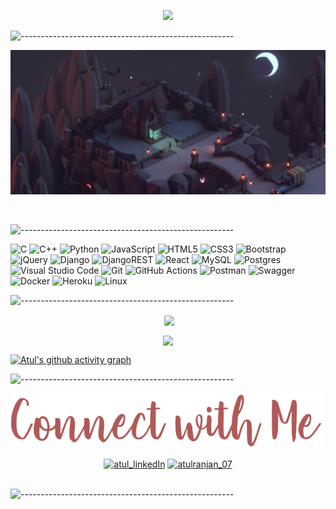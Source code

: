 <!-- ----------- HEAD SECTION ------------ -->

<!-- ![banner.png](./images/github-banner.png)

![-----------------------------------------------------](https://raw.githubusercontent.com/andreasbm/readme/master/assets/lines/cloudy.png) -->

<p align="center">
  <img src="https://readme-typing-svg.herokuapp.com?color=ec9783&size=30&center=true&vCenter=true&width=550&height=70&lines=Hey+There+👋🏻+I'm+Atul;+Open+Source+Enthusiast+☀;Full+Stack+Developer+💻;">
</p>

![-----------------------------------------------------](https://raw.githubusercontent.com/andreasbm/readme/master/assets/lines/cloudy.png)

![background.png](./images/github-back.png)

<br>

![-----------------------------------------------------](https://raw.githubusercontent.com/andreasbm/readme/master/assets/lines/cloudy.png)

<!-- ----------- HEAD SECTION END ------------ -->

<!-- ----------- TECH STACK SECTION ------------ -->

![C](https://img.shields.io/badge/c-%2300599C.svg?style=for-the-badge&logo=c&logoColor=white) ![C++](https://img.shields.io/badge/c++-%2300599C.svg?style=for-the-badge&logo=c%2B%2B&logoColor=white) ![Python](https://img.shields.io/badge/python-3670A0?style=for-the-badge&logo=python&logoColor=ffdd54) ![JavaScript](https://img.shields.io/badge/javascript-%23323330.svg?style=for-the-badge&logo=javascript&logoColor=%23F7DF1E) ![HTML5](https://img.shields.io/badge/html5-%23E34F26.svg?style=for-the-badge&logo=html5&logoColor=white) ![CSS3](https://img.shields.io/badge/css3-%231572B6.svg?style=for-the-badge&logo=css3&logoColor=white) ![Bootstrap](https://img.shields.io/badge/bootstrap-%23563D7C.svg?style=for-the-badge&logo=bootstrap&logoColor=white) ![jQuery](https://img.shields.io/badge/jquery-%230769AD.svg?style=for-the-badge&logo=jquery&logoColor=white) ![Django](https://img.shields.io/badge/django-%23092E20.svg?style=for-the-badge&logo=django&logoColor=white) ![DjangoREST](https://img.shields.io/badge/DJANGO-REST-ff1709?style=for-the-badge&logo=django&logoColor=white&color=ff1709&labelColor=gray) ![React](https://img.shields.io/badge/react-%2320232a.svg?style=for-the-badge&logo=react&logoColor=%2361DAFB) ![MySQL](https://img.shields.io/badge/mysql-%2300f.svg?style=for-the-badge&logo=mysql&logoColor=white) ![Postgres](https://img.shields.io/badge/postgres-%23316192.svg?style=for-the-badge&logo=postgresql&logoColor=white) ![Visual Studio Code](https://img.shields.io/badge/Visual%20Studio%20Code-0078d7.svg?style=for-the-badge&logo=visual-studio-code&logoColor=white) ![Git](https://img.shields.io/badge/git-%23F05033.svg?style=for-the-badge&logo=git&logoColor=white) ![GitHub Actions](https://img.shields.io/badge/githubactions-%232671E5.svg?style=for-the-badge&logo=githubactions&logoColor=white) ![Postman](https://img.shields.io/badge/Postman-FF6C37?style=for-the-badge&logo=postman&logoColor=white) ![Swagger](https://img.shields.io/badge/-Swagger-%23Clojure?style=for-the-badge&logo=swagger&logoColor=white) ![Docker](https://img.shields.io/badge/docker-%230db7ed.svg?style=for-the-badge&logo=docker&logoColor=white) ![Heroku](https://img.shields.io/badge/heroku-%23430098.svg?style=for-the-badge&logo=heroku&logoColor=white) ![Linux](https://img.shields.io/badge/Linux-FCC624?style=for-the-badge&logo=linux&logoColor=black)

![-----------------------------------------------------](https://raw.githubusercontent.com/andreasbm/readme/master/assets/lines/cloudy.png)

<!-- ----------- TECH STACK SECTION END------------ -->

<!-- ----------- GITHUB STATS SECTION ------------ -->

<p align ="center">&nbsp;<img align="center" src="https://github-readme-stats.vercel.app/api?username=atul-007&show_icons=true&count_private=true&theme=aura_dark" />

<p align="center"><img align="center" src="https://streak-stats.demolab.com?user=atul-007&theme=onedark_duo" />

[![Atul's github activity graph](https://github-readme-activity-graph.vercel.app/graph?username=atul-007)](https://github.com/atul-007/github-readme-activity-graph)


![-----------------------------------------------------](https://raw.githubusercontent.com/andreasbm/readme/master/assets/lines/cloudy.png)

<!-- ----------- GITHUB STATS SECTION END ------------ -->

<!-- ----------- CONNECT WITH ME SECTION ------------ -->

![connect-with-me.png](./images/connect-with-me.png)

<p align="center">
<a href="https://www.linkedin.com/in/atul-ranjan-25a277230/" target="blank"><img align="center" src="https://img.shields.io/badge/LinkedIn-0077B5?style=for-the-badge&logo=linkedin&logoColor=white" alt="atul_linkedIn"/></a> <a href="https://www.instagram.com/atulranjan_07/" target="blank"><img align="center" src="https://img.shields.io/badge/Instagram-E4405F?style=for-the-badge&logo=instagram&logoColor=white" alt="atulranjan_07" /></a>
<br>
<br>

</p>

![-----------------------------------------------------](https://raw.githubusercontent.com/andreasbm/readme/master/assets/lines/cloudy.png)

<!-- ----------- CONNECT WITH ME SECTION END ------------ -->

[instagram]: https://www.instagram.com/atulranjan_07/
[linkedin]: https://www.linkedin.com/in/atul-ranjan-25a277230/
[github]:https://github.com/atul-007
[gmail]:mailto:atulranjan789@gmail.com
